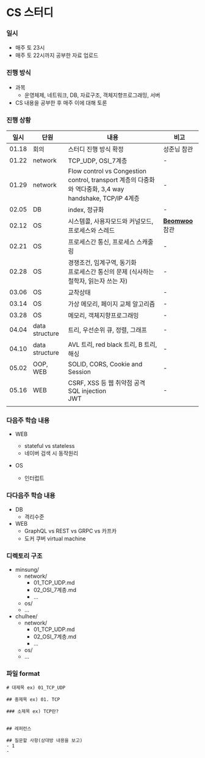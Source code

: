 # CS 스터디

### 일시

* 매주 토 23시
* 매주 토 22시까지 공부한 자료 업로드



### 진행 방식

* 과목
  * 운영체제, 네트워크, DB, 자료구조, 객체지향프로그래밍, 서버
* CS 내용을 공부한 후 매주 이에 대해 토론



### 진행 상황

| 일시  | 단원           | 내용                                                         | 비고                                          |
| ----- | -------------- | ------------------------------------------------------------ | --------------------------------------------- |
| 01.18 | 회의           | 스터디 진행 방식 확정                                        | 성준님 참관                                   |
| 01.22 | network        | TCP_UDP, OSI_7계층                                           | -                                             |
| 01.29 | network        | Flow control vs Congestion control, transport 계층의 다중화와 역다중화, 3,4 way handshake, TCP/IP 4계층 | -                                             |
| 02.05 | DB             | index, 정규화                                                | -                                             |
| 02.12 | OS             | 시스템콜, 사용자모드와 커널모드, 프로세스와 스레드           | [**Beomwoo**](https://github.com/doorBW) 참관 |
| 02.21 | OS             | 프로세스간 통신, 프로세스 스캐줄링                           | -                                             |
| 02.28 | OS             | 경쟁조건, 임계구역, 동기화 <br>프로세스간 통신의 문제 (식사하는 철학자, 읽는자 쓰는 자) | -                                             |
| 03.06 | OS             | 교착상태                                                     | -                                             |
| 03.14 | OS             | 가상 메모리,  페이지 교체 알고리즘                           | -                                             |
| 03.28 | OS             | 메모리, 객체지향프로그래밍                                   | -                                             |
| 04.04 | data structure | 트리, 우선순위 큐, 정렬, 그래프                              | -                                             |
| 04.10 | data structure | AVL 트리, red black 트리, B 트리, 해싱                       | -                                             |
| 05.02 | OOP, WEB       | SOLID, CORS, Cookie and Session                              | -                                             |
| 05.16 | WEB            | CSRF, XSS 등 웹 취약점 공격<br>SQL injection<br> JWT         | -                                             |
|       |                |                                                              |                                               |



### 다음주 학습 내용

* WEB

  * stateful vs stateless
  * 네이버 검색 시 동작원리
* OS
  * 인터럽트



### 다다음주 학습 내용

* DB
  * 격리수준
* WEB
  * GraphQL vs REST vs GRPC vs 카프카
  * 도커 쿠버 virtual machine





### 디렉토리 구조

* minsung/
  * network/
    * 01_TCP_UDP.md
    * 02_OSI_7계층.md
    * \...
  * os/
  * \...
* chulhee/
  * network/
    * 01_TCP_UDP.md
    * 02_OSI_7계층.md
    * ...
  * os/
  * ...



### 파일 format

```
# 대제목 ex) 01_TCP_UDP

## 중제목 ex) 01. TCP

### 소제목 ex) TCP란?


## 레퍼런스

## 질문할 사항(상대방 내용을 보고)
- 1
- 
```

